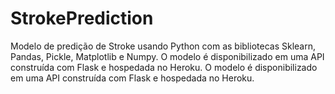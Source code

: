 # StrokePrediction
 Modelo de predição de Stroke usando Python com as bibliotecas Sklearn, Pandas, Pickle, Matplotlib e Numpy. O modelo é disponibilizado em uma API construída com Flask e hospedada no Heroku. O modelo é disponibilizado em uma API construída com Flask e hospedada no Heroku.
